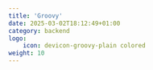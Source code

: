```yaml
---
title: 'Groovy'
date: 2025-03-02T18:12:49+01:00
category: backend
logo:
    icon: devicon-groovy-plain colored
weight: 10
---
```

